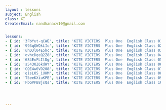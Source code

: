 ```yaml
--- 
layout : lessons 
subject: English
class: XI
CreaterEmail: nandhanacv10@gmail.com


lessons: 
- { id: '3FbYut-qCWE', title: 'KITE VICTERS  Plus One  English Class 01(First Bell-ഫസ്റ്റ് ബെല്‍)' }
- { id: '993qQWQkLIc', title: 'KITE VICTERS  Plus One  English Class 02(First Bell-ഫസ്റ്റ് ബെല്‍)' }
- { id: 'uhDJl04E5hc', title: 'KITE VICTERS  Plus One  English Class 03(First Bell-ഫസ്റ്റ് ബെല്‍)' }
- { id: 'ovhcDgeQ2Z8', title: 'KITE VICTERS  Plus One  English Class 04(First Bell-ഫസ്റ്റ് ബെല്‍)' }
- { id: '684EoFLItDg', title: 'KITE VICTERS  Plus One  English Class 05(First Bell-ഫസ്റ്റ് ബെല്‍)' }
- { id: 's5430Z6kdHY', title: 'KITE VICTERS  Plus One  English Class 06(First Bell-ഫസ്റ്റ് ബെല്‍)' }
- { id: 'CQE4w0VD208', title: 'KITE VICTERS  Plus One  English Class 07(First Bell-ഫസ്റ്റ് ബെല്‍)' }
- { id: 'qisL0S_iUHM', title: 'KITE VICTERS  Plus One  English Class 08(First Bell-ഫസ്റ്റ് ബെല്‍)' }
- { id: 'T5eeKXiuKPE', title: 'KITE VICTERS  Plus One  English Class 09(First Bell-ഫസ്റ്റ് ബെല്‍)' }
- { id: 'FbGVPB8jsQs', title: 'KITE VICTERS  Plus One  English Class 10(First Bell-ഫസ്റ്റ് ബെല്‍)' }




--- 
```

